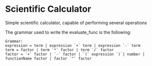 # Scientific Calculator

Simple scientific calculator, capable of performing several operations

The grammar used to write the evaluate_func is the following:
```
Grammar:
expression = term | expression `+` term | expression `-` term
term = factor | term `*` factor | term `/` factor
factor = `+` factor | `-` factor | `(` expression `)`| number | functionName factor | factor `^` factor
````
